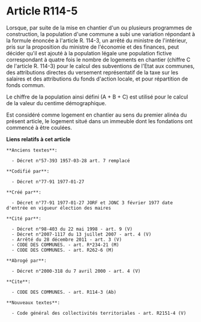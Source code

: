 # Article R114-5

Lorsque, par suite de la mise en chantier d'un ou plusieurs programmes de construction, la population d'une commune a subi
une variation répondant à la formule énoncée à l'article R. 114-3, un arrêté du ministre de l'intérieur, pris sur la
proposition du ministre de l'économie et des finances, peut décider qu'il est ajouté à la population légale une population
fictive correspondant à quatre fois le nombre de logements en chantier (chiffre C de l'article R. 114-3) pour le calcul des
subventions de l'Etat aux communes, des attributions directes du versement représentatif de la taxe sur les salaires et des
attributions du fonds d'action locale, et pour répartition de fonds commun. 

Le chiffre de la population ainsi défini (A + B + C) est utilisé pour le calcul de la valeur du centime démographique.

Est considéré comme logement en chantier au sens du premier alinéa du présent article, le logement situé dans un immeuble
dont les fondations ont commencé à être coulées.

**Liens relatifs à cet article**

	**Anciens textes**:

	  - Décret n°57-393 1957-03-28 art. 7 remplacé

	**Codifié par**:

	  - Décret n°77-91 1977-01-27

	**Créé par**:

	  - Décret n°77-91 1977-01-27 JORF et JONC 3 février 1977 date d'entrée en vigueur élection des maires

	**Cité par**:

	  - Décret n°98-403 du 22 mai 1998 - art. 9 (V)
	  - Décret n°2007-1117 du 13 juillet 2007 - art. 4 (V)
	  - Arrêté du 28 décembre 2011 - art. 3 (V)
	  - CODE DES COMMUNES. - art. R*234-21 (M)
	  - CODE DES COMMUNES. - art. R262-6 (M)

	**Abrogé par**:

	  - Décret n°2000-318 du 7 avril 2000 - art. 4 (V)

	**Cite**:

	  - CODE DES COMMUNES. - art. R114-3 (Ab)

	**Nouveaux textes**:

	  - Code général des collectivités territoriales - art. R2151-4 (V)

